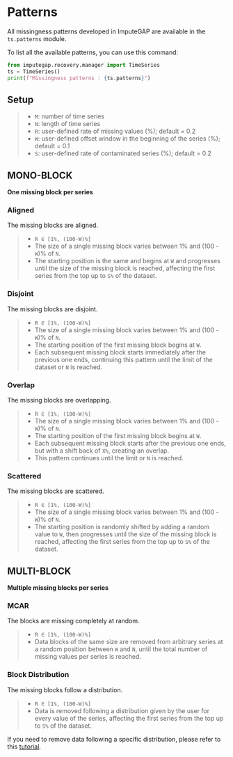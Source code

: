 # Patterns

All missingness patterns developed in ImputeGAP are available in the `ts.patterns` module.

To list all the available patterns, you can use this command:

```python
from imputegap.recovery.manager import TimeSeries
ts = TimeSeries()
print(f"Missingness patterns : {ts.patterns}")
```

## Setup

> - `M`: number of time series  
> - `N`: length of time series  
> - `R`: user-defined rate of missing values (%); default = 0.2
> - `W`: user-defined offset window in the beginning of the series (%); default = 0.1
> - `S`: user-defined rate of contaminated series (%); default = 0.2

## MONO-BLOCK

**One missing block per series**

### Aligned
The missing blocks are aligned. 

> - `R ∈ [1%, (100-W)%]`  
> - The size of a single missing block varies between 1% and (100 - `W`)% of `N`.  
> - The starting position is the same and begins at `W` and progresses until the size of the missing block is reached, affecting the first series from the top up to `S%` of the dataset.

### Disjoint
The missing blocks are disjoint.  


> - `R ∈ [1%, (100-W)%]`  
> - The size of a single missing block varies between 1% and (100 - `W`)% of `N`.  
> - The starting position of the first missing block begins at `W`.  
> - Each subsequent missing block starts immediately after the previous one ends, continuing this pattern until the limit of the dataset or `N` is reached.

### Overlap
The missing blocks are overlapping.  

> - `R ∈ [1%, (100-W)%]`  
> - The size of a single missing block varies between 1% and (100 - `W`)% of `N`.  
> - The starting position of the first missing block begins at `W`.  
> - Each subsequent missing block starts after the previous one ends, but with a shift back of `X%`, creating an overlap.  
> - This pattern continues until the limit or `N` is reached.

### Scattered
The missing blocks are scattered.  

> - `R ∈ [1%, (100-W)%]`  
> - The size of a single missing block varies between 1% and (100 - `W`)% of `N`.  
> - The starting position is randomly shifted by adding a random value to `W`, then progresses until the size of the missing block is reached, affecting the first series from the top up to `S%` of the dataset.

## MULTI-BLOCK

**Multiple missing blocks per series**

### MCAR
The blocks are missing completely at random.  

> - `R ∈ [1%, (100-W)%]`  
> - Data blocks of the same size are removed from arbitrary series at a random position between `W` and `N`, until the total number of missing values per series is reached.

### Block Distribution
The missing blocks follow a distribution. 

> - `R ∈ [1%, (100-W)%]`  
> - Data is removed following a distribution given by the user for every value of the series, affecting the first series from the top up to `S%` of the dataset.  

If you need to remove data following a specific distribution, please refer to this [tutorial](https://imputegap.readthedocs.io/en/latest/tutorials_distribution.html).